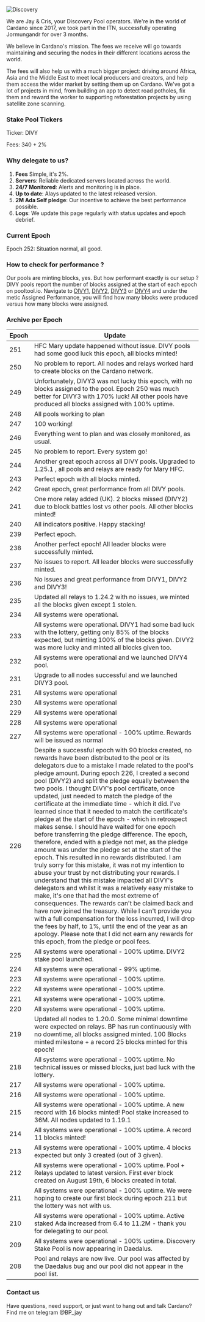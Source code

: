 
![Discovery](https://raw.githubusercontent.com/julienadatrain/ada-train/master/discovery.jpg "Discovery Pool")

We are Jay & Cris, your Discovery Pool operators. We're in the world of Cardano since 2017, we took part in the ITN, successfully operating Jormungandr for over 3 months.

We believe in Cardano's mission. The fees we receive will go towards maintaining and securing the nodes in their different locations across the world.

The fees will also help us with a much bigger project: driving around Africa, Asia and the Middle East to meet local producers and creators, and help them access the wider market by setting them up on Cardano. We've got a lot of projects in mind, from building an app to detect road potholes, fix them and reward the worker to supporting reforestation projects by using satellite zone scanning.


### Stake Pool Tickers

Ticker: DIVY

Fees: 340 + 2%

### Why delegate to us?

 1. **Fees** Simple, it's 2%.
 2. **Servers**: Reliable dedicated servers located across the world.
 3. **24/7 Monitored**: Alerts and monitoring is in place.
 4. **Up to date**: Alays updated to the latest released version.
 5. **2M Ada Self pledge**: Our incentive to achieve the best performance possible.
 6. **Logs**: We update this page regularly with status updates and epoch debrief.

### Current Epoch

Epoch 252: Situation normal, all good.

### How to check for performance ?
Our pools are minting blocks, yes. But how performant exactly is our setup ? DIVY pools report the number of blocks assigned at the start of each epoch on pooltool.io. Navigate to [DIVY1](https://pooltool.io/pool/654d96593e499e70889eeae16a15ad8682f8349fd1b77726bbbf8a6d/epochs), [DIVY2](https://pooltool.io/pool/b42eae6ad659bd5e2187975a36816b712422bfd5b64ea32f52781096/delegators), [DIVY3](https://pooltool.io/pool/74e1795dc06165e4a1b55d8930c00379b029c2a145ff225255154129/epochs) or [DIVY4](https://pooltool.io/pool/614bb865b1902f54b540209b37ad404eef1db1589a5d9eafe7a6db71/epochs) and under the metic Assigned Performance, you will find how many blocks were produced versus how many blocks were assigned.


### Archive per Epoch

| Epoch  | Update  |
|---|---|
|  251 | HFC Mary update happened without issue. DIVY pools had some good luck this epoch, all blocks minted! |
|  250 | No problem to report. All nodes and relays worked hard to create blocks on the Cardano network. |
|  249 | Unfortunately, DIVY3 was not lucky this epoch, with no blocks assigned to the pool. Epoch 250 was much better for DIVY3 with 170% luck! All other pools have produced all blocks assigned with 100% uptime. |
|  248 | All pools working to plan |
|  247 | 100 working! |
|  246 | Everything went to plan and  was closely monitored, as usual. |
|  245 | No problem to report. Every system go! |
|  244 | Another great epoch across all DIVY pools. Upgraded to 1.25.1 , all pools and relays are ready for Mary HFC. |
|  243 | Perfect epoch with all blocks minted. |
|  242 | Great epoch, great performance from all DIVY pools. |
|  241 | One more relay added (UK). 2 blocks missed (DIVY2) due to block battles lost vs other pools. All other blocks minted! |
|  240 | All indicators positive. Happy stacking! |
|  239 | Perfect epoch. |
|  238 | Another perfect epoch! All leader blocks were successfully minted. |
|  237 | No issues to report. All leader blocks were successfully minted. |
|  236 | No issues and great performance from DIVY1, DIVY2 and DIVY3! |
|  235 | Updated all relays to 1.24.2 with no issues, we minted all the blocks given except 1 stolen. |
|  234 | All systems were operational. |
|  233 | All systems were operational. DIVY1 had some bad luck with the lottery, getting only 85% of the blocks expected, but minting 100% of the blocks given. DIVY2 was more lucky and minted all blocks given too. |
|  232 | All systems were operational and we launched DIVY4 pool. |
|  231 | Upgrade to all nodes successful and we launched DIVY3 pool. |
|  231 | All systems were operational |
|  230 | All systems were operational |
|  229 | All systems were operational |
|  228 | All systems were operational |
|  227 | All systems were operational - 100% uptime. Rewards will be issued as normal |
|  226 | Despite a successful epoch with 90 blocks created, no rewards have been distributed to the pool or its delegators due to a mistake I made related to the pool's pledge amount. During epoch 226, I created a second pool (DIVY2) and split the pledge equally between the two pools. I thought DIVY's pool certificate, once updated, just needed to match the pledge of the certificate at the immediate time - which it did. I've learned since that it needed to match the certificate's pledge at the start of the epoch - which in retrospect makes sense. I should have waited for one epoch before transferring the pledge difference. The epoch, therefore, ended with a pledge not met, as the pledge amount was under the pledge set at the start of the epoch. This resulted in no rewards distributed. I am truly sorry for this mistake, it was not my intention to abuse your trust by not distributing your rewards. I understand that this mistake impacted all DIVY's delegators and whilst it was a relatively easy mistake to make, it's one that had the most extreme of consequences. The rewards can't be claimed back and have now joined the treasury. While I can't provide you with a full compensation for the loss incurred, I will drop the fees by half, to 1%, until the end of the year as an apology. Please note that I did not earn any rewards for this epoch, from the pledge or pool fees.|
|  225 | All systems were operational - 100% uptime. DIVY2 stake pool launched. |
|  224 | All systems were operational - 99% uptime. |
|  223| All systems were operational - 100% uptime. |
|  222 | All systems were operational - 100% uptime. |
|  221 | All systems were operational - 100% uptime. |
|  220 | All systems were operational - 100% uptime. |
|  219 | Updated all nodes to 1.20.0. Some minimal downtime were expected on relays. BP has run continuously with no downtime, all blocks assigned minted. 100 Blocks minted milestone + a record 25 blocks minted for this epoch! |
|  218 | All systems were operational - 100% uptime. No technical issues or missed blocks, just bad luck with the lottery. |
|  217 | All systems were operational - 100% uptime.|
|  216 | All systems were operational - 100% uptime.|
|  215 | All systems were operational - 100% uptime. A new record with 16 blocks minted! Pool stake increased to 36M. All nodes updated to 1.19.1 |
|  214 | All systems were operational - 100% uptime. A record 11 blocks minted!|
|  213 | All systems were operational - 100% uptime. 4 blocks expected but only 3 created (out of 3 given).|
|  212 | All systems were operational - 100% uptime. Pool + Relays updated to latest version. First ever block created on August 19th, 6 blocks created in total. |
|  211 | All systems were operational - 100% uptime. We were hoping to create our first block during epoch 211 but the lottery was not with us. |
|  210 | All systems were operational - 100% uptime. Active staked Ada increased from 6.4 to 11.2M - thank you for delegating to our pool. |
|  209 | All systems were operational - 100% uptime. Discovery Stake Pool is now appearing in Daedalus. |
|  208 | Pool and relays are now live. Our pool was affected by the Daedalus bug and our pool did not appear in the pool list. |


### Contact us

Have questions, need support, or just want to hang out and talk Cardano? Find me on telegram @BP_jay
